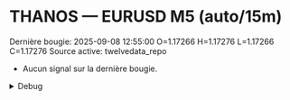 # THANOS — EURUSD M5 (auto/15m)
Dernière bougie: 2025-09-08 12:55:00  O=1.17266  H=1.17276  L=1.17266  C=1.17276
Source active: twelvedata_repo

- Aucun signal sur la dernière bougie.

<details><summary>Debug</summary>

- TD_API_KEY manquant.

</details>